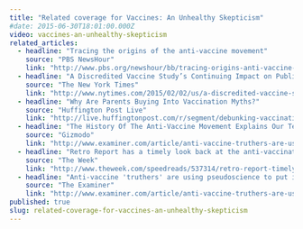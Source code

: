```yaml
---
title: "Related coverage for Vaccines: An Unhealthy Skepticism"
#date: 2015-06-30T18:01:00.000Z
video: vaccines-an-unhealthy-skepticism
related_articles:
  - headline: "Tracing the origins of the anti-vaccine movement"
    source: "PBS NewsHour"
    link: "http://www.pbs.org/newshour/bb/tracing-origins-anti-vaccine-movement/"
  - headline: "A Discredited Vaccine Study’s Continuing Impact on Public Health"
    source: "The New York Times"
    link: "http://www.nytimes.com/2015/02/02/us/a-discredited-vaccine-studys-continuing-impact-on-public-health.html?rref=collection%2Fcolumn%2Fretro-report&action=click&contentCollection=us&region=stream&module=stream_unit&contentPlacement=10&pgtype=collection"
  - headline: "Why Are Parents Buying Into Vaccination Myths?"
    source: "Huffington Post Live"
    link: "http://live.huffingtonpost.com/r/segment/debunking-vaccination-myths-/54cab6f178c90a0ceb000789"
  - headline: "The History Of The Anti-Vaccine Movement Explains Our Terrifying Future"
    source: "Gizmodo"
    link: "http://www.examiner.com/article/anti-vaccine-truthers-are-using-pseudoscience-to-put-innocent-lives-at-risk"
  - headline: "Retro Report has a timely look back at the anti-vaccination movement"
    source: "The Week"
    link: "http://www.theweek.com/speedreads/537314/retro-report-timely-look-back-antivaccination-movement"
  - headline: "Anti-vaccine 'truthers' are using pseudoscience to put innocent lives at risk"
    source: "The Examiner"
    link: "http://www.examiner.com/article/anti-vaccine-truthers-are-using-pseudoscience-to-put-innocent-lives-at-risk"
published: true
slug: related-coverage-for-vaccines-an-unhealthy-skepticism
---
```



